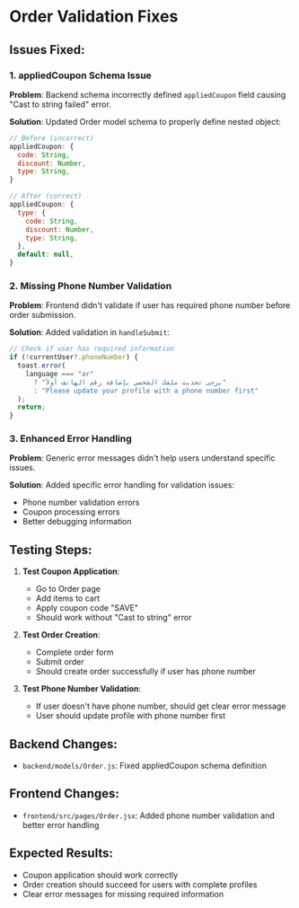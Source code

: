 # Order Validation Fixes

## Issues Fixed:

### 1. **appliedCoupon Schema Issue**

**Problem**: Backend schema incorrectly defined `appliedCoupon` field causing "Cast to string failed" error.

**Solution**: Updated Order model schema to properly define nested object:

```javascript
// Before (incorrect)
appliedCoupon: {
  code: String,
  discount: Number,
  type: String,
}

// After (correct)
appliedCoupon: {
  type: {
    code: String,
    discount: Number,
    type: String,
  },
  default: null,
}
```

### 2. **Missing Phone Number Validation**

**Problem**: Frontend didn't validate if user has required phone number before order submission.

**Solution**: Added validation in `handleSubmit`:

```javascript
// Check if user has required information
if (!currentUser?.phoneNumber) {
  toast.error(
    language === "ar"
      ? "يرجى تحديث ملفك الشخصي بإضافة رقم الهاتف أولاً"
      : "Please update your profile with a phone number first"
  );
  return;
}
```

### 3. **Enhanced Error Handling**

**Problem**: Generic error messages didn't help users understand specific issues.

**Solution**: Added specific error handling for validation issues:

- Phone number validation errors
- Coupon processing errors
- Better debugging information

## Testing Steps:

1. **Test Coupon Application**:

   - Go to Order page
   - Add items to cart
   - Apply coupon code "SAVE"
   - Should work without "Cast to string" error

2. **Test Order Creation**:

   - Complete order form
   - Submit order
   - Should create order successfully if user has phone number

3. **Test Phone Number Validation**:
   - If user doesn't have phone number, should get clear error message
   - User should update profile with phone number first

## Backend Changes:

- `backend/models/Order.js`: Fixed appliedCoupon schema definition

## Frontend Changes:

- `frontend/src/pages/Order.jsx`: Added phone number validation and better error handling

## Expected Results:

- Coupon application should work correctly
- Order creation should succeed for users with complete profiles
- Clear error messages for missing required information

